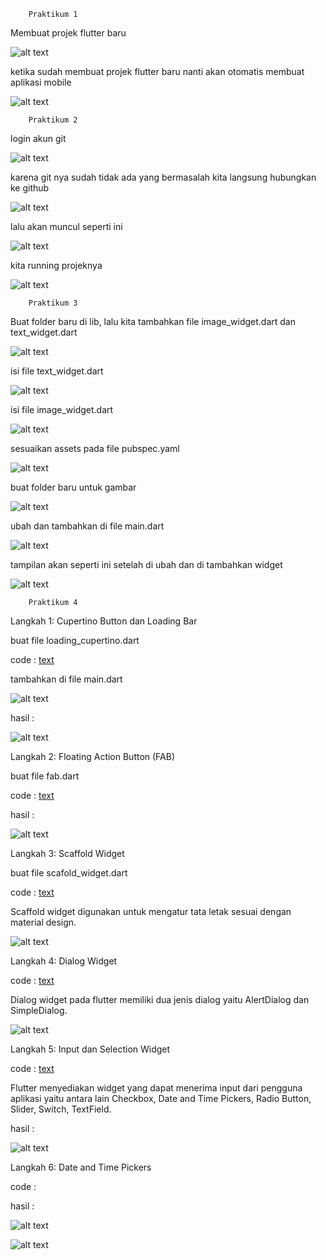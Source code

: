         Praktikum 1
Membuat projek flutter baru

![alt text](ss/image.png)

ketika sudah membuat projek flutter baru nanti akan otomatis membuat aplikasi mobile 

![alt text](ss/image-1.png)

        Praktikum 2
login akun git 

![alt text](ss/image-2.png)

karena git nya sudah tidak ada yang bermasalah 
kita langsung hubungkan ke github

![alt text](ss/image-3.png)

lalu akan muncul seperti ini

![alt text](ss/image-4.png)

kita running projeknya

![alt text](ss/image-5.png)

        Praktikum 3
Buat folder baru di lib, lalu kita tambahkan file image_widget.dart dan text_widget.dart

![alt text](ss/image-6.png)

isi file text_widget.dart 

![alt text](ss/image-7.png)

isi file image_widget.dart

![alt text](ss/image-8.png)

sesuaikan assets pada file pubspec.yaml

![alt text](ss/image-9.png)

buat folder baru untuk gambar

![alt text](ss/image-10.png)

ubah dan tambahkan di file main.dart

![alt text](ss/image-11.png)

tampilan akan seperti ini setelah di ubah dan di tambahkan widget

![alt text](ss/image-12.png)

        Praktikum 4

Langkah 1: Cupertino Button dan Loading Bar

buat file loading_cupertino.dart

code : [text](lib/widgedComponen/loading_cupertino.dart)

tambahkan di file main.dart

![alt text](ss/image-14.png)

hasil :

![alt text](ss/image-13.png)

Langkah 2: Floating Action Button (FAB)

buat file fab.dart 

code : [text](lib/widgedComponen/fab.dart)

hasil :

![alt text](ss/image-15.png)

Langkah 3: Scaffold Widget 

buat file scafold_widget.dart

code : [text](lib/widgedComponen/scafold_widget.dart)

Scaffold widget digunakan untuk mengatur tata letak sesuai dengan material design.

![alt text](ss/image-16.png)

Langkah 4: Dialog Widget


code : [text](lib/widgedComponen/dialog_widget.dart)

Dialog widget pada flutter memiliki dua jenis dialog yaitu AlertDialog dan SimpleDialog.

![alt text](ss/image-17.png)

Langkah 5: Input dan Selection Widget

code : [text](lib/widgedComponen/input_widget.dart)

Flutter menyediakan widget yang dapat menerima input dari pengguna aplikasi yaitu antara lain Checkbox, Date and Time Pickers, Radio Button, Slider, Switch, TextField.

hasil :

![alt text](ss/image-18.png)

Langkah 6: Date and Time Pickers

code :

hasil :

![alt text](ss/image-19.png)

![alt text](ss/image-20.png)



